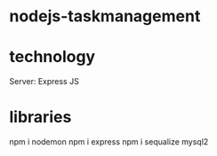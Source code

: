 # nodejs-taskmanagement

# technology
Server: Express JS

# libraries
npm i nodemon
npm i express
npm i sequalize mysql2